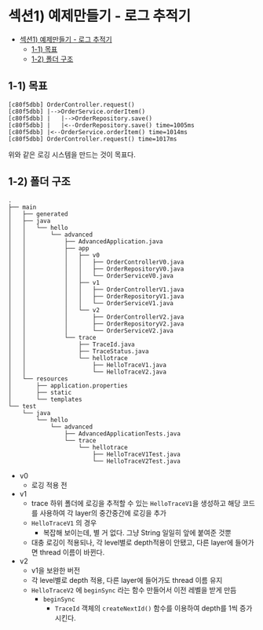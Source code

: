 
# 섹션1) 예제만들기 - 로그 추적기

<!-- TOC -->

- [섹션1) 예제만들기 - 로그 추적기](#섹션1-예제만들기---로그-추적기)
	- [1-1) 목표](#1-1-목표)
	- [1-2) 폴더 구조](#1-2-폴더-구조)

<!-- /TOC -->

## 1-1) 목표

```
[c80f5dbb] OrderController.request()
[c80f5dbb] |-->OrderService.orderItem()
[c80f5dbb] |   |-->OrderRepository.save()
[c80f5dbb] |   |<--OrderRepository.save() time=1005ms
[c80f5dbb] |<--OrderService.orderItem() time=1014ms
[c80f5dbb] OrderController.request() time=1017ms
```

위와 같은 로깅 시스템을 만드는 것이 목표다.

## 1-2) 폴더 구조

```
.
├── main
│   ├── generated
│   ├── java
│   │   └── hello
│   │       └── advanced
│   │           ├── AdvancedApplication.java
│   │           ├── app
│   │           │   ├── v0
│   │           │   │   ├── OrderControllerV0.java
│   │           │   │   ├── OrderRepositoryV0.java
│   │           │   │   └── OrderServiceV0.java
│   │           │   ├── v1
│   │           │   │   ├── OrderControllerV1.java
│   │           │   │   ├── OrderRepositoryV1.java
│   │           │   │   └── OrderServiceV1.java
│   │           │   └── v2
│   │           │       ├── OrderControllerV2.java
│   │           │       ├── OrderRepositoryV2.java
│   │           │       └── OrderServiceV2.java
│   │           └── trace
│   │               ├── TraceId.java
│   │               ├── TraceStatus.java
│   │               └── hellotrace
│   │                   ├── HelloTraceV1.java
│   │                   └── HelloTraceV2.java
│   └── resources
│       ├── application.properties
│       ├── static
│       └── templates
└── test
    └── java
        └── hello
            └── advanced
                ├── AdvancedApplicationTests.java
                └── trace
                    └── hellotrace
                        ├── HelloTraceV1Test.java
                        └── HelloTraceV2Test.java
```

* v0
	* 로깅 적용 전
* v1
	* trace 하위 폴더에 로깅을 추적할 수 있는 `HelloTraceV1`을 생성하고 해당 코드를 사용하여 각 layer의 중간중간에 로깅을 추가
	* `HelloTraceV1` 의 경우
		* 복잡해 보이는데, 별 거 없다. 그냥 String 일일히 앞에 붙여준 것뿐
	* 대충 로깅이 적용되나, 각 level별로 depth적용이 안됐고, 다른 layer에 들어가면 thread 이름이 바뀐다.
* v2
	* v1을 보완한 버전
	* 각 level별로 depth 적용, 다른 layer에 들어가도 thread 이름 유지
	* `HelloTraceV2` 에 `beginSync` 라는 함수 만들어서 이전 레벨을 받게 만듬
		* `beginSync`
			* `TraceId` 객체의 `createNextId()` 함수를 이용하여 depth를 1씩 증가시킨다.